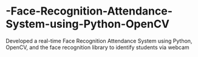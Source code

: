 # -Face-Recognition-Attendance-System-using-Python-OpenCV
Developed a real-time Face Recognition Attendance System using Python, OpenCV,  and the face recognition library to identify students via webcam
